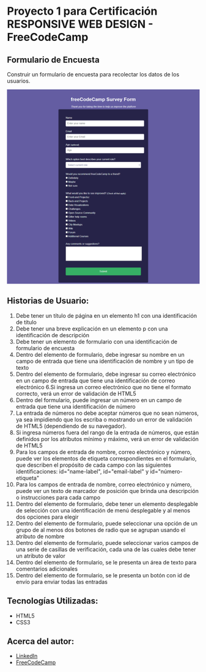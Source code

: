 # Proyecto 1 para Certificación RESPONSIVE WEB DESIGN - FreeCodeCamp

## Formulario de Encuesta
Construir un formulario de encuesta para recolectar los datos de los usuarios.

![Imagem diseño web](img/FormularioEncuesta.png)

## Historias de Usuario:
1. Debe tener un título de página en un elemento h1 con una identificación de título
2. Debe tener una breve explicación en un elemento p con una identificación de descripción
3. Debe tener un elemento de formulario con una identificación de formulario de encuesta
4. Dentro del elemento de formulario, debe ingresar su nombre en un campo de entrada que tiene una identificación de nombre y un tipo de texto
5. Dentro del elemento de formulario, debe ingresar su correo electrónico en un campo de entrada que tiene una identificación de correo electrónico
6.Si ingresa un correo electrónico que no tiene el formato correcto, verá un error de validación de HTML5
7. Dentro del formulario, puede ingresar un número en un campo de entrada que tiene una identificación de número
8. La entrada de números no debe aceptar números que no sean números, ya sea impidiendo que los escriba o mostrando un error de validación de HTML5 (dependiendo de su navegador).
9. Si ingresa números fuera del rango de la entrada de números, que están definidos por los atributos mínimo y máximo, verá un error de validación de HTML5
10. Para los campos de entrada de nombre, correo electrónico y número, puede ver los elementos de etiqueta correspondientes en el formulario, que describen el propósito de cada campo con las siguientes identificaciones: id="name-label", id="email-label" y id="número-etiqueta"
11. Para los campos de entrada de nombre, correo electrónico y número, puede ver un texto de marcador de posición que brinda una descripción o instrucciones para cada campo
12. Dentro del elemento de formulario, debe tener un elemento desplegable de selección con una identificación de menú desplegable y al menos dos opciones para elegir
13. Dentro del elemento de formulario, puede seleccionar una opción de un grupo de al menos dos botones de radio que se agrupan usando el atributo de nombre
14. Dentro del elemento de formulario, puede seleccionar varios campos de una serie de casillas de verificación, cada una de las cuales debe tener un atributo de valor
15. Dentro del elemento de formulario, se le presenta un área de texto para comentarios adicionales
16. Dentro del elemento de formulario, se le presenta un botón con id de envío para enviar todas las entradas

## Tecnologías Utilizadas:
* HTML5
* CSS3

## Acerca del autor:
* [LinkedIn](https://www.linkedin.com/in/carlos-munera-259969262 "Linkedin")
* [FreeCodeCamp](https://www.freecodecamp.org/fcc0dc40656-86b6-4bd7-a2b0-5ccd1ae5cc31 "FreeCodeCamp")